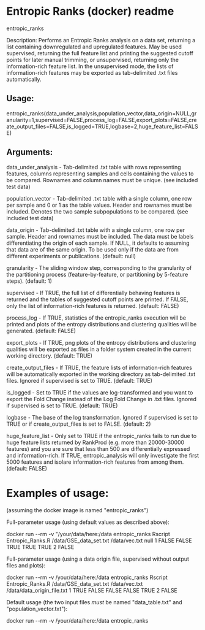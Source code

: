# Entropic Ranks (docker) readme

entropic_ranks

Description: Performs an Entropic Ranks analysis on a data set, returning a list containing downregulated and upregulated features. May be used supervised, returning the full feature list and printing the suggested cutoff points for later manual trimming, or unsupervised, returning only the information-rich feature list. In the unsupervised mode, the lists of information-rich features may be exported as tab-delimited .txt files automatically.

## Usage:
entropic_ranks(data_under_analysis,population_vector,data_origin=NULL,granularity=1,supervised=FALSE,process_log=FALSE,export_plots=FALSE,create_output_files=FALSE,is_logged=TRUE,logbase=2,huge_feature_list=FALSE)

## Arguments:
data_under_analysis - Tab-delimited .txt table with rows representing features, columns representing samples and cells containing the values to be compared. Rownames and column names must be unique. (see included test data)

population_vector - Tab-delimited .txt table with a single column, one row per sample and 0 or 1 as the table values. Header and rownames must be included. Denotes the two sample subpopulations to be compared. (see included test data)

data_origin - Tab-delimited .txt table with a single column, one row per sample. Header and rownames must be included. The data must be labels differentiating the origin of each sample. If NULL, it defaults to assuming that data are of the same origin. To be used only if the data are from different experiments or publications. (default: null)

granularity - The sliding window step, corresponding to the granularity of the partitioning process (feature-by-feature, or partitioning by 5-feature steps). (default: 1)

supervised - If TRUE, the full list of differentially behaving features is returned and the tables of suggested cutoff points are printed. If FALSE, only the list of information-rich features is returned. (default: FALSE)

process_log - If TRUE, statistics of the entropic_ranks execution will be printed and plots of the entropy distributions and clustering qualities will be generated. (default: FALSE)

export_plots - If TRUE, png plots of the entropy distributions and clustering qualities will be exported as files in a folder system created in the current working directory. (default: TRUE)

create_output_files - If TRUE, the feature lists of information-rich features will be automatically exported in the working directory as tab-delimited .txt files. Ignored if supervised is set to TRUE. (default: TRUE)

is_logged - Set to TRUE if the values are log-transformed and you want to export the Fold Change instead of the Log Fold Change in .txt files. Ignored if supervised is set to TRUE. (default: TRUE)

logbase - The base of the log transformation. Ignored if supervised is set to TRUE or if create_output_files is set to FALSE. (default: 2)

huge_feature_list - Only set to TRUE if the entropic_ranks fails to run due to huge feature lists returned by RankProd (e.g. more than 20000-30000 features) and you are sure that less than 500 are differentially expressed and information-rich. If TRUE, entropic_analysis will only investigate the first 5000 features and isolare information-rich features from among them. (default: FALSE)


# Examples of usage:
(assuming the docker image is named "entropic_ranks")


Full-parameter usage (using default values as described above):

docker run --rm -v "/your/data/here:/data entropic_ranks Rscript Entropic_Ranks.R /data/GSE_data_set.txt /data/vec.txt null 1 FALSE FALSE TRUE TRUE TRUE 2 FALSE


Full-parameter usage (using a data origin file, supervised without output files and plots):

docker run --rm -v /your/data/here:/data entropic_ranks Rscript Entropic_Ranks.R /data/GSE_data_set.txt /data/vec.txt /data/data_origin_file.txt 1 TRUE FALSE FALSE FALSE TRUE 2 FALSE


Default usage (the two input files *must* be named "data_table.txt" and "population_vector.txt"):

docker run --rm -v /your/data/here:/data entropic_ranks
